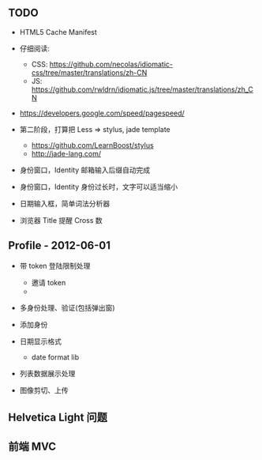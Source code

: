 TODO
----

* HTML5 Cache Manifest

* 仔细阅读:
  - CSS: https://github.com/necolas/idiomatic-css/tree/master/translations/zh-CN
  - JS: https://github.com/rwldrn/idiomatic.js/tree/master/translations/zh_CN

* https://developers.google.com/speed/pagespeed/

* 第二阶段，打算把 Less => stylus, jade template
  - https://github.com/LearnBoost/stylus
  - http://jade-lang.com/

* 身份窗口，Identity  邮箱输入后缀自动完成

* 身份窗口，Identity 身份过长时，文字可以适当缩小

* 日期输入框，简单词法分析器

* 浏览器 Title 提醒 Cross 数


## Profile - 2012-06-01
  - 带 token 登陆限制处理
    - 邀请 token
    -
  - 多身份处理、验证(包括弹出窗)
  - 添加身份

  - 日期显示格式
    - date format lib
  - 列表数据展示处理

  - 图像剪切、上传

## Helvetica Light 问题

## 前端 MVC
